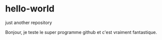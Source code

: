 # hello-world
just another repository

Bonjour, je teste le super programme github et c'est vraiment fantastique.
